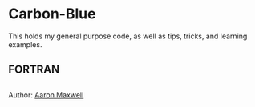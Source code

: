 # Carbon-Blue
This holds my general purpose code, as well as tips, tricks, and learning examples.

## FORTRAN

##
Author: [Aaron Maxwell](mailto:ajmax.85.AT.g-mail.com) 
